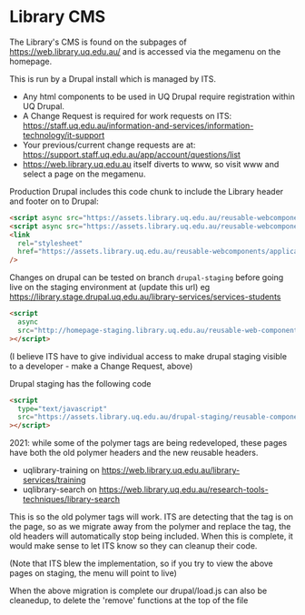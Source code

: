 # Library CMS

The Library's CMS is found on the subpages of <https://web.library.uq.edu.au/> and is accessed via the megamenu on the homepage.

This is run by a Drupal install which is managed by ITS.

- Any html components to be used in UQ Drupal require registration within UQ Drupal.
- A Change Request is required for work requests on ITS: <https://staff.uq.edu.au/information-and-services/information-technology/it-support>
- Your previous/current change requests are at: <https://support.staff.uq.edu.au/app/account/questions/list>
- <https://web.library.uq.edu.au> itself diverts to www, so visit www and select a page on the megamenu.

Production Drupal includes this code chunk to include the Library header and footer on to Drupal:

```html
<script async src="https://assets.library.uq.edu.au/reusable-webcomponents/uq-lib-reusable.min.js"></script>
<script async src="https://assets.library.uq.edu.au/reusable-webcomponents/applications/drupal/load.js"></script>
<link
  rel="stylesheet"
  href="https://assets.library.uq.edu.au/reusable-webcomponents/applications/drupal/custom-styles.css"
/>
```

Changes on drupal can be tested on branch `drupal-staging` before going live on the staging environment at (update this url) eg <https://library.stage.drupal.uq.edu.au/library-services/services-students>

```html
<script
  async
  src="http://homepage-staging.library.uq.edu.au/reusable-web-components-development/drupal-staging/applications/drupal/load.js"
></script>
```

(I believe ITS have to give individual access to make drupal staging visible to a developer - make a Change Request, above)

Drupal staging has the following code

```html
<script
  type="text/javascript"
  src="https://assets.library.uq.edu.au/drupal-staging/reusable-components/drupal/load.js"
></script>
```

2021: while some of the polymer tags are being redeveloped, these pages have both the old polymer headers and the new reusable headers.

- uqlibrary-training on <https://web.library.uq.edu.au/library-services/training>
- uqlibrary-search on <https://web.library.uq.edu.au/research-tools-techniques/library-search>

This is so the old polymer tags will work.
ITS are detecting that the tag is on the page, so as we migrate away from the polymer and replace the tag, the old headers will automatically stop being included.
When this is complete, it would make sense to let ITS know so they can cleanup their code.

(Note that ITS blew the implementation, so if you try to view the above pages on staging, the menu will point to live)

When the above migration is complete our drupal/load.js can also be cleanedup, to delete the 'remove' functions at the top of the file
